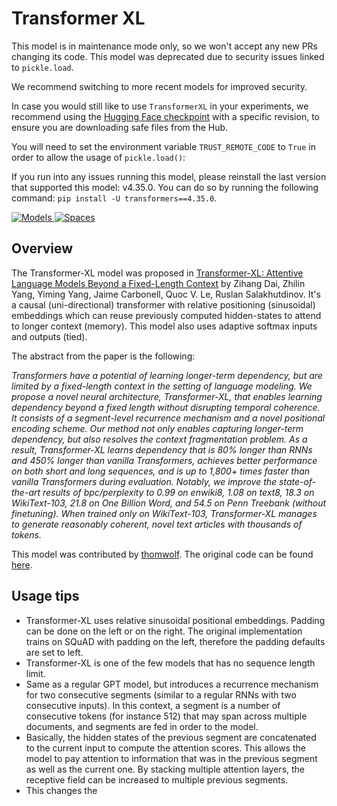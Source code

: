 <!--
Copyright 2020 The HuggingFace Team. All rights reserved.

Licensed under the Apache License, Version 2.0 (the "License"); you may not use this file except in compliance with
the License. You may obtain a copy of the License at

http://www.apache.org/licenses/LICENSE-2.0

Unless required by applicable law or agreed to in writing, software distributed under the License is distributed on
an "AS IS" BASIS, WITHOUT WARRANTIES OR CONDITIONS OF ANY KIND, either express or implied. See the License for the
specific language governing permissions and limitations under the License.

Note that this file is in Markdown but contain specific syntax for our doc-builder (similar to MDX) that may not be
rendered properly in your Markdown viewer.
-->

# Transformer XL

<Tip warning={true}>

This model is in maintenance mode only, so we won't accept any new PRs changing its code. This model was deprecated due to security issues linked to `pickle.load`.

We recommend switching to more recent models for improved security.

In case you would still like to use `TransformerXL` in your experiments, we recommend using the [Hugging Face checkpoint](https://huggingface.co/transfo-xl/transfo-xl-wt103) with a specific revision, to ensure you are downloading safe files from the Hub.

You will need to set the environment variable `TRUST_REMOTE_CODE` to `True` in order to allow the usage of `pickle.load()`:




If you run into any issues running this model, please reinstall the last version that supported this model: v4.35.0.
You can do so by running the following command: `pip install -U transformers==4.35.0`.

</Tip>

<div class="flex flex-wrap space-x-1">
<a href="https://huggingface.co/models?filter=transfo-xl">
<img alt="Models" src="https://img.shields.io/badge/All_model_pages-transfo--xl-blueviolet">
</a>
<a href="https://huggingface.co/spaces/docs-demos/transfo-xl-wt103">
<img alt="Spaces" src="https://img.shields.io/badge/%F0%9F%A4%97%20Hugging%20Face-Spaces-blue">
</a>
</div>

## Overview

The Transformer-XL model was proposed in [Transformer-XL: Attentive Language Models Beyond a Fixed-Length Context](https://arxiv.org/abs/1901.02860) by Zihang Dai, Zhilin Yang, Yiming Yang, Jaime Carbonell, Quoc V. Le, Ruslan Salakhutdinov. It's a causal (uni-directional) transformer with relative positioning (sinusoidal) embeddings which can reuse previously computed hidden-states to attend to longer context (memory). This model also uses adaptive softmax inputs and outputs (tied).

The abstract from the paper is the following:

*Transformers have a potential of learning longer-term dependency, but are limited by a fixed-length context in the setting of language modeling. We propose a novel neural architecture, Transformer-XL, that enables learning dependency beyond a fixed length without disrupting temporal coherence. It consists of a segment-level recurrence mechanism and a novel positional encoding scheme. Our method not only enables capturing longer-term dependency, but also resolves the context fragmentation problem. As a result, Transformer-XL learns dependency that is 80% longer than RNNs and 450% longer than vanilla Transformers, achieves better performance on both short and long sequences, and is up to 1,800+ times faster than vanilla Transformers during evaluation. Notably, we improve the state-of-the-art results of bpc/perplexity to 0.99 on enwiki8, 1.08 on text8, 18.3 on WikiText-103, 21.8 on One Billion Word, and 54.5 on Penn Treebank (without finetuning). When trained only on WikiText-103, Transformer-XL manages to generate reasonably coherent, novel text articles with thousands of tokens.*

This model was contributed by [thomwolf](https://huggingface.co/thomwolf). The original code can be found [here](https://github.com/kimiyoung/transformer-xl).

## Usage tips

- Transformer-XL uses relative sinusoidal positional embeddings. Padding can be done on the left or on the right. The original implementation trains on SQuAD with padding on the left, therefore the padding defaults are set to left.
- Transformer-XL is one of the few models that has no sequence length limit.
- Same as a regular GPT model, but introduces a recurrence mechanism for two consecutive segments (similar to a regular RNNs with two consecutive inputs). In this context, a segment is a number of consecutive tokens (for instance 512) that may span across multiple documents, and segments are fed in order to the model.
- Basically, the hidden states of the previous segment are concatenated to the current input to compute the attention scores. This allows the model to pay attention to information that was in the previous segment as well as the current one. By stacking multiple attention layers, the receptive field can be increased to multiple previous segments.
- This changes the
